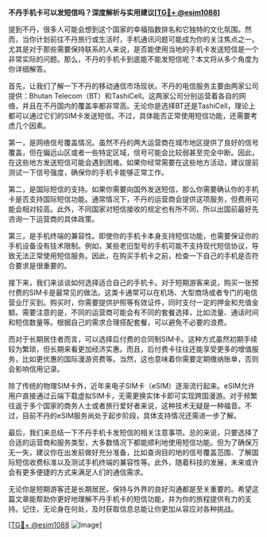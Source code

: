 **不丹手机卡可以发短信吗？深度解析与实用建议[[TG💪+ @esim1088](https://t.me/s/esim1088)]**

提到不丹，很多人可能会想到这个国家的幸福指数排名和它独特的文化氛围。然而，当你计划前往不丹旅行或生活时，手机通讯问题可能成为你的关注焦点之一。尤其是对于那些需要保持联系的人来说，是否能使用当地的手机卡发送短信是一个非常实际的问题。那么，不丹的手机卡到底能不能发短信呢？本文将从多个角度为你详细解答。

首先，让我们了解一下不丹的移动通信市场现状。不丹的电信服务主要由两家公司提供：Bhutan Telecom（BT）和TashiCell。这两家公司分别运营着各自的网络，并且在不丹国内的覆盖率都非常高。无论你是选择BT还是TashiCell，理论上都可以通过它们的SIM卡发送短信。不过，具体能否正常使用短信功能，还需要考虑几个因素。

第一，是网络信号覆盖情况。虽然不丹的两大运营商在城市地区提供了良好的信号覆盖，但在偏远山区或者一些特定区域，信号可能会比较弱甚至完全中断。因此，在这些地方发送短信可能会遇到困难。如果你经常需要在这些地方活动，建议提前测试一下信号强度，确保你的手机卡能够正常工作。

第二，是国际短信的支持。如果你需要向国外发送短信，那么你需要确认你的手机卡是否支持国际短信功能。通常情况下，不丹的运营商会提供这项服务，但费用可能会相对较高。此外，不同国家对短信接收的规定也有所不同，所以出国前最好先咨询一下运营商的具体政策。

第三，是手机终端的兼容性。即使你的手机卡本身支持短信功能，也需要保证你的手机设备没有技术限制。例如，某些老旧型号的手机可能不支持现代短信协议，导致无法正常使用短信服务。因此，在购买手机卡之前，检查一下自己的手机是否符合要求是很重要的。

接下来，我们来谈谈如何选择适合自己的手机卡。对于短期游客来说，购买一张预付费的SIM卡是最常见的做法。这类卡通常可以在机场、大型商场或者专门的电信营业厅买到。购买时，你需要提供护照等有效证件，同时支付一定的押金和充值金额。需要注意的是，不同的运营商可能会有不同的套餐选择，比如流量、通话时间和短信数量等。根据自己的需求合理搭配套餐，可以避免不必要的浪费。

而对于长期居住者而言，可以选择后付费的合同制SIM卡。这种方式虽然初期手续较为繁琐，但长期来看更加经济实惠。而且，后付费卡往往还能享受更多的增值服务，比如更优惠的国际漫游资费等。当然，这也意味着你需要定期缴纳账单，否则会影响信用记录。

除了传统的物理SIM卡外，近年来电子SIM卡（eSIM）逐渐流行起来。eSIM允许用户直接通过云端下载虚拟SIM卡，无需更换实体卡即可实现跨国漫游。对于频繁往返于多个国家的商务人士或者旅行爱好者来说，这种技术无疑是一种福音。不过，目前不丹的eSIM服务尚处于起步阶段，具体支持情况还需进一步了解。

最后，我们来总结一下不丹手机卡发短信的相关注意事项。总的来说，只要选择了合适的运营商和服务类型，大多数情况下都能顺利地使用短信功能。但为了确保万无一失，建议你在出发前做好充分准备，比如查询目的地的信号覆盖范围、了解国际短信收费标准以及测试手机终端的兼容性等。此外，随着科技的发展，未来或许会有更多便捷的方式来满足人们的通信需求。

无论你是短期游客还是长期居民，保持与外界的良好沟通都是至关重要的。希望这篇文章能帮助你更好地理解不丹手机卡的短信功能，并为你的旅程提供有力的支持。记住，无论身在何处，及时获取信息总能让你更加从容应对各种挑战。

[[TG💪+ @esim1088](https://t.me/s/esim1088) ![Image](https://i.postimg.cc/4NQfJmqS/Snipaste-2025-05-13-00-14-12.png)]